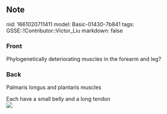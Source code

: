 ## Note
nid: 1661020711411
model: Basic-01430-7b841
tags: GSSE::!Contributor::Victor_Liu
markdown: false

### Front
Phylogenetically deteriorating muscles in the forearm and leg?

### Back
Palmaris longus and plantaris muscles
<div>
  Each have a small belly and a long tendon
</div>
<div><img src=
"paste-cb924a5187fe5925a6f3f8a765164a50fee67225.jpg"></div>
